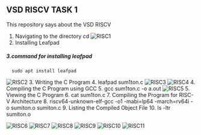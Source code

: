 ## VSD RISCV TASK 1
This repository says about the VSD RISCV </p>
1. Navigating to the directory
cd
![RISC1](https://github.com/user-attachments/assets/a41bac7b-1e10-4ffd-948d-a9a54ca6f5de)
2. Installing Leafpad
##### 3.command for installing leafpad
      sudo apt install leafpad
![RISC2](https://github.com/user-attachments/assets/4ec4e4ff-fc83-4038-9062-3b36a689572b)
3. Writing the C Program
4. leafpad sum1ton.c
![RISC3](https://github.com/user-attachments/assets/fdc3f962-b853-4635-af8c-a6e7cb8b74df)
![RISC4](https://github.com/user-attachments/assets/6bb07935-4e78-40d4-a1d6-d35466f8e7ed)
4. Compiling the C Program using GCC
5. gcc sum1ton.c -o a.out
![RISC5](https://github.com/user-attachments/assets/ef804813-da15-4e7c-a966-40350ffa3b11)
5. Viewing the C Program
6. cat sum1ton.c
7. Compiling the Program for RISC-V Architecture
8. riscv64-unknown-elf-gcc -o1 -mabi=lp64 -march=rv64i -o sumiton.o sumiton.c
9. Listing the Compiled Object File
10. ls -ltr sumiton.o


![RISC6](https://github.com/user-attachments/assets/0f19fcc1-cabd-4670-bf7a-b1123b9c2013)
![RISC7](https://github.com/user-attachments/assets/c8c42185-438b-40f2-835f-d27fa9f091cb)
![RISC8](https://github.com/user-attachments/assets/f387acde-8e87-4a73-a152-f6fb811f296d)
![RISC9](https://github.com/user-attachments/assets/25e2fbe1-5c6d-48b6-835f-30519071c9f8)
![RISC10](https://github.com/user-attachments/assets/2726f9b1-a346-40cf-820c-0af4c841887d)
![RISC11](https://github.com/user-attachments/assets/93b65621-5b2f-40e3-ba4c-bfef4567ead0)








